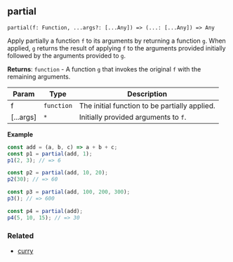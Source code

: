 ## partial

`partial(f: Function, ...args?: [...Any]) => (...: [...Any]) => Any`

Apply partially a function `f` to its arguments by returning a function `g`.
When applied, `g` returns the result of applying `f` to the arguments provided initially followed by the arguments provided to `g`.

**Returns**: <code>function</code> - A function `g` that invokes the original `f` with the remaining arguments.

| Param | Type | Description |
| --- | --- | --- |
| f | <code>function</code> | The initial function to be partially applied. |
| [...args] | <code>\*</code> | Initially provided arguments to `f`. |

**Example**
```js
const add = (a, b, c) => a + b + c;
const p1 = partial(add, 1);
p1(2, 3); // => 6

const p2 = partial(add, 10, 20);
p2(30); // => 60

const p3 = partial(add, 100, 200, 300);
p3(); // => 600

const p4 = partial(add);
p4(5, 10, 15); // => 30
```

### Related

- [curry](https://github.com/georapbox/js-fp-utils/tree/master/src/curry)
